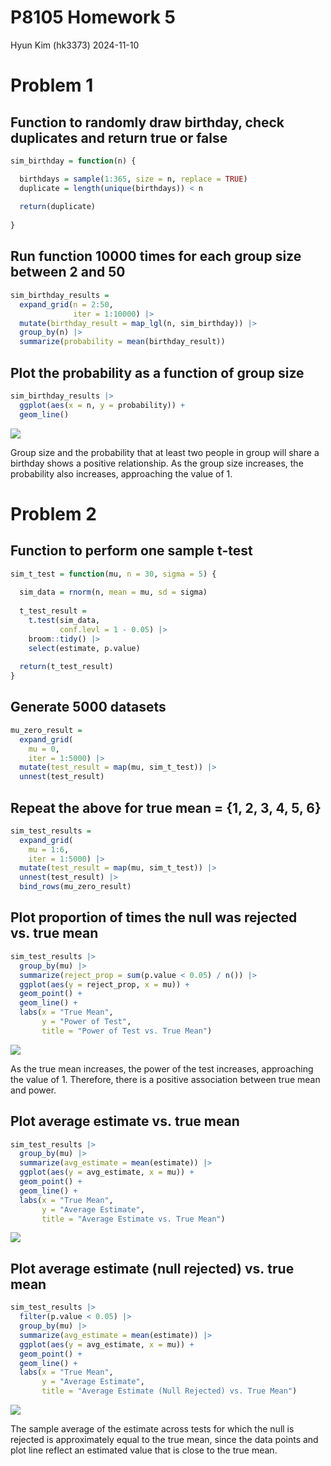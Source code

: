 P8105 Homework 5
================
Hyun Kim (hk3373)
2024-11-10

# Problem 1

## Function to randomly draw birthday, check duplicates and return true or false

``` r
sim_birthday = function(n) {

  birthdays = sample(1:365, size = n, replace = TRUE)
  duplicate = length(unique(birthdays)) < n
  
  return(duplicate)
  
}
```

## Run function 10000 times for each group size between 2 and 50

``` r
sim_birthday_results = 
  expand_grid(n = 2:50,
              iter = 1:10000) |> 
  mutate(birthday_result = map_lgl(n, sim_birthday)) |> 
  group_by(n) |> 
  summarize(probability = mean(birthday_result))
```

## Plot the probability as a function of group size

``` r
sim_birthday_results |> 
  ggplot(aes(x = n, y = probability)) + 
  geom_line()
```

![](p8105_hw5_hk3373_files/figure-gfm/birthday_vs_probability-1.png)<!-- -->

Group size and the probability that at least two people in group will
share a birthday shows a positive relationship. As the group size
increases, the probability also increases, approaching the value of 1.

# Problem 2

## Function to perform one sample t-test

``` r
sim_t_test = function(mu, n = 30, sigma = 5) {
  
  sim_data = rnorm(n, mean = mu, sd = sigma)
  
  t_test_result = 
    t.test(sim_data, 
           conf.levl = 1 - 0.05) |>
    broom::tidy() |>
    select(estimate, p.value)
  
  return(t_test_result)
}
```

## Generate 5000 datasets

``` r
mu_zero_result =
  expand_grid(
    mu = 0,
    iter = 1:5000) |>
  mutate(test_result = map(mu, sim_t_test)) |>
  unnest(test_result)
```

## Repeat the above for true mean = {1, 2, 3, 4, 5, 6}

``` r
sim_test_results = 
  expand_grid(
    mu = 1:6,
    iter = 1:5000) |>
  mutate(test_result = map(mu, sim_t_test)) |>
  unnest(test_result) |>
  bind_rows(mu_zero_result)
```

## Plot proportion of times the null was rejected vs. true mean

``` r
sim_test_results |>
  group_by(mu) |>
  summarize(reject_prop = sum(p.value < 0.05) / n()) |>
  ggplot(aes(y = reject_prop, x = mu)) +
  geom_point() +
  geom_line() +
  labs(x = "True Mean",
       y = "Power of Test",
       title = "Power of Test vs. True Mean")
```

![](p8105_hw5_hk3373_files/figure-gfm/proportion_vs_mean-1.png)<!-- -->

As the true mean increases, the power of the test increases, approaching
the value of 1. Therefore, there is a positive association between true
mean and power.

## Plot average estimate vs. true mean

``` r
sim_test_results |>
  group_by(mu) |>
  summarize(avg_estimate = mean(estimate)) |>
  ggplot(aes(y = avg_estimate, x = mu)) +
  geom_point() +
  geom_line() +
  labs(x = "True Mean",
       y = "Average Estimate",
       title = "Average Estimate vs. True Mean") 
```

![](p8105_hw5_hk3373_files/figure-gfm/estimate_vs_mean-1.png)<!-- -->

## Plot average estimate (null rejected) vs. true mean

``` r
sim_test_results |>
  filter(p.value < 0.05) |>
  group_by(mu) |>
  summarize(avg_estimate = mean(estimate)) |>
  ggplot(aes(y = avg_estimate, x = mu)) +
  geom_point() +
  geom_line() +
  labs(x = "True Mean",
       y = "Average Estimate",
       title = "Average Estimate (Null Rejected) vs. True Mean")
```

![](p8105_hw5_hk3373_files/figure-gfm/rejected_estimate_vs_mean-1.png)<!-- -->

The sample average of the estimate across tests for which the null is
rejected is approximately equal to the true mean, since the data points
and plot line reflect an estimated value that is close to the true mean.
